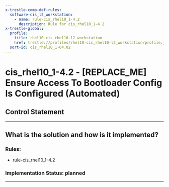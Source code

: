 ```yaml
---
x-trestle-comp-def-rules:
  software-cis_l2_workstation:
    - name: rule-cis_rhel10_1-4.2
      description: Rule for cis_rhel10_1-4.2
x-trestle-global:
  profile:
    title: rhel10-cis_rhel10-l2_workstation
    href: trestle://profiles/rhel10-cis_rhel10-l2_workstation/profile.json
  sort-id: cis_rhel10_1-04.02
---
```


# cis_rhel10_1-4.2 - \[REPLACE_ME\] Ensure Access To Bootloader Config Is Configured (Automated)

## Control Statement

______________________________________________________________________

## What is the solution and how is it implemented?

<!-- For implementation status enter one of: implemented, partial, planned, alternative, not-applicable -->

<!-- Note that the list of rules under ### Rules: is read-only and changes will not be captured after assembly to JSON -->

<!-- Add control implementation description here for control: cis_rhel10_1-4.2 -->

### Rules:

  - rule-cis_rhel10_1-4.2

### Implementation Status: planned

______________________________________________________________________
